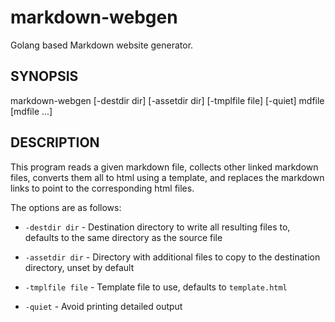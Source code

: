 # markdown-webgen

Golang based Markdown website generator.

## SYNOPSIS

markdown-webgen [-destdir dir] [-assetdir dir] [-tmplfile file] [-quiet] mdfile [mdfile ...]

## DESCRIPTION

This program reads a given markdown file, collects other linked markdown files,
converts them all to html using a template, and replaces the markdown links
to point to the corresponding html files.

The options are as follows:

 * `-destdir dir` - Destination directory to write all resulting files to, defaults to the same directory as the source file

 * `-assetdir dir` - Directory with additional files to copy to the destination directory, unset by default
 
 * `-tmplfile file` - Template file to use, defaults to `template.html`

 * `-quiet` - Avoid printing detailed output
